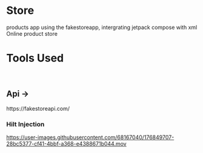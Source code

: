 # Store
products app using the fakestoreapp, intergrating jetpack compose with xml
Online product store <br/>
<h1>Tools Used</h1><br/>
<h2>Api -> </h2> https://fakestoreapi.com/<br/>

<h3>Hilt Injection</h3>




https://user-images.githubusercontent.com/68167040/176849707-28bc5377-cf41-4bbf-a368-e4388671b044.mov

